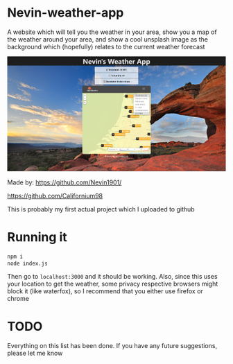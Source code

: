 # Nevin-weather-app

A website which will tell you the weather in your area, show you a map of the weather around your area, and show a cool unsplash image as the background which (hopefully) relates to the current weather forecast

![1](/images/1.png)

Made by:
https://github.com/Nevin1901/

https://github.com/Californium98

This is probably my first actual project which I uploaded to github

# Running it

```
npm i
node index.js
```

Then go to `localhost:3000` and it should be working. Also, since this uses your location to get the weather, some privacy respective browsers might block it (like waterfox), so I recommend that you either use firefox or chrome

# TODO

Everything on this list has been done. If you have any future suggestions, please let me know
